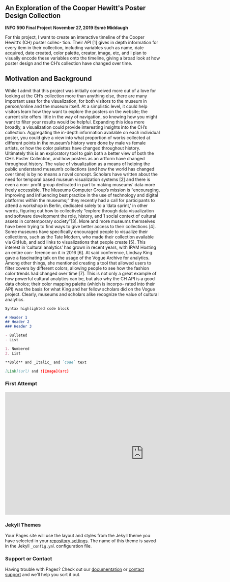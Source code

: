 
## An Exploration of the Cooper Hewitt's Poster Design Collection 

__INFO 590 Final Project__
__November 27, 2019__
__Esmé Middaugh__

For this project, I want to create an interactive timeline of the Cooper Hewitt’s (CH) poster collec- tion. Their API [1] gives in depth information for every item in their collection, including variables such as name, date acquired, date created, color palette, creator, image, etc, and I plan to visually encode these variables onto the timeline, giving a broad look at how poster design and the CH’s collection have changed over time.

## Motivation and Background 

While I admit that this project was initially conceived more out of a love for looking at the CH’s collection more than anything else, there are many important uses for the visualization, for both visitors to the museum in person/online and the museum itself. At a simplistic level, it could help visitors learn how they want to explore the posters on the website; the current site offers little in the way of navigation, so knowing how you might want to filter your results would be helpful.
Expanding this idea more broadly, a visualization could provide interesting insights into the CH’s collection. Aggregating the in-depth information available on each individual poster, you could give a view into what proportion of works collected at different points in the museum’s history were done by male vs female artists, or how the color palettes have changed throughout history. Ultimately this is an exploratory tool to gain both a better view of both the CH’s Poster Collection, and how posters as an artform have changed throughout history.
The value of visualization as a means of helping the public understand museum’s collections (and how the world has changed over time) is by no means a novel concept. Scholars have written about the need for temporal based museum visualization systems [2] and there is even a non- profit group dedicated in part to making museums’ data more freely accessible. The Museums Computer Group’s mission is “encouraging, improving and influencing best practice in the use of technology and digital platforms within the museums;” they recently had a call for participants to attend a workshop in Berlin, dedicated solely to a ‘data sprint,’ in other words, figuring out how to collectively “explore through data visualization and software development the role, history, and
1
social context of cultural assets in contemporary society”[3]. More and more museums themselves have been trying to find ways to give better access to their collections [4]. Some museums have specifically encouraged people to visualize their collections, such as the Tate Modern, who made their collection available via GitHub, and add links to visualizations that people create [5].
This interest in ‘cultural analytics’ has grown in recent years, with IPAM Hosting an entire con- ference on it in 2016 [6]. At said conference, Lindsay King gave a fascinating talk on the usage of the Vogue Archive for analytics. Among other things, she mentioned creating a tool that allowed users to filter covers by different colors, allowing people to see how the fashion color trends had changed over time [7]. This is not only a great example of how powerful cultural analytics can be, but also why the CH API is a good data choice; their color mapping palette (which is incorpo- rated into their API) was the basis for what King and her fellow scholars did on the Vogue project. Clearly, museums and scholars alike recognize the value of cultural analytics.



```markdown
Syntax highlighted code block

# Header 1
## Header 2
### Header 3

- Bulleted
- List

1. Numbered
2. List

**Bold** and _Italic_ and `Code` text

[Link](url) and ![Image](src)
```
### First Attempt 

<iframe src="https://middaugh.github.io/visualizing-design/initial_viz.html" width=900 height=400 frameborder="0"></iframe>


### Jekyll Themes

Your Pages site will use the layout and styles from the Jekyll theme you have selected in your [repository settings](https://github.com/middaugh/visualizing-design/settings). The name of this theme is saved in the Jekyll `_config.yml` configuration file.

### Support or Contact

Having trouble with Pages? Check out our [documentation](https://help.github.com/categories/github-pages-basics/) or [contact support](https://github.com/contact) and we’ll help you sort it out.
